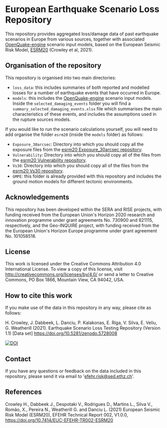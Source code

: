 # European Earthquake Scenario Loss Repository 

This repository provides aggregated loss/damage data  of past earthquake scenarios in Europe from various sources, together with associated [OpenQuake-engine](https://github.com/gem/oq-engine) scenario input models, based on the European Seismic Risk Model, [ESRM20](https://gitlab.seismo.ethz.ch/efehr/esrm20) (Crowley et al, 2021). 


## Organisation of the repository 

This repository is organised into two main directories:
- `loss_data`: this includes summaries of both reported and modelled losses for a number of earthquake events that have occurred in Europe.
- `models`: this includes the [OpenQuake-engine](https://github.com/gem/oq-engine) scenario input models. Inside the `selected_damaging_events` folder you will find a `summary_selected_damaging_events.xlsx` file which summarises the main characteristics of these events, and includes the assumptions used in the rupture sources models.  

If you would like to run the scenario calculations yourself, you will need to add organise the folder `esrm20` (inside the `models` folder) as follows:
- `Exposure_30arcsec`: Directory into which you should copy all the exposure files from the [esrm20 Exposure_30arcsec repository](https://gitlab.seismo.ethz.ch/efehr/esrm20/-/tree/main/Exposure_30arcsec).
- `Vulnerability`: Directory into which you should copy all of the files from the [esrm20 Vulnerability repository](https://gitlab.seismo.ethz.ch/efehr/esrm20/-/tree/main/Vulnerability).
- `Vs30`: Directory into which you should copy all of the files from the [esrm20 Vs30 repository](https://gitlab.seismo.ethz.ch/efehr/esrm20/-/tree/main/Vs30).
- `GMPE`: this folder is already provided with this repository and includes the ground motion models for different tectonic environments.

## Acknowledgements

This repository has been developed within the SERA and RISE projects, with funding
received from the European Union's Horizon 2020 research and innovation programme under
grant agreements No. 730900 and 821115, respectively, and the Geo-INQUIRE project, with funding received from the the European Union's Horizon Europe programme under grant agreement No. 101058518.

## License 

This work is licensed under the Creative Commons Attribution 4.0 International License. 
To view a copy of this license, visit http://creativecommons.org/licenses/by/4.0/ or 
send a letter to Creative Commons, PO Box 1866, Mountain View, CA 94042, USA.

## How to cite this work


If you make use of the data in this repository in any way, please cite as follows:

H. Crowley, J. Dabbeek, L. Danciu, P. Kalakonas, E. Riga, V. Silva, E. Veliu, G. Weatherill (2021). 
Earthquake Scenario Loss Testing Repository (Version 1.1) [Data set] https://doi.org/10.5281/zenodo.5728008

[![DOI](https://zenodo.org/badge/DOI/10.5281/zenodo.5728008.svg)](https://doi.org/10.5281/zenodo.5728008)


## Contact

If you have any questions or feedback on the data included in this repository, please send it via email to 'efehr.risk@sed.ethz.ch'.

## References

Crowley H., Dabbeek J., Despotaki V., Rodrigues D., Martins L., Silva V., Romão, X., Pereira N., Weatherill G. and Danciu L. (2021) European Seismic Risk Model (ESRM20), EFEHR Technical Report 002, V1.0.0, https://doi.org/10.7414/EUC-EFEHR-TR002-ESRM20